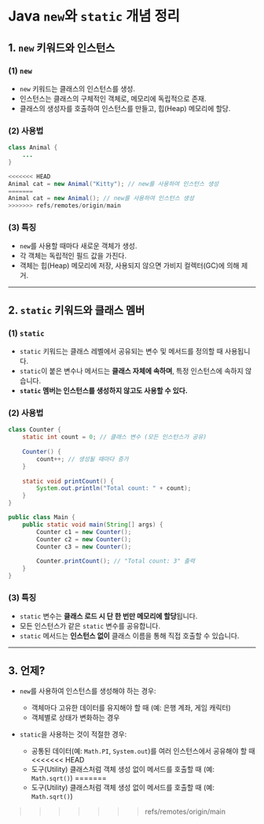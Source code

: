 # Java `new`와 `static` 개념 정리

## 1. `new` 키워드와 인스턴스

### (1) `new`
- `new` 키워드는 클래스의 인스턴스를 생성.
- 인스턴스는 클래스의 구체적인 객체로, 메모리에 독립적으로 존재.
- 클래스의 생성자를 호출하여 인스턴스를 만들고, 힙(Heap) 메모리에 할당.

### (2) 사용법
```java
class Animal {
    ...
}

<<<<<<< HEAD
Animal cat = new Animal("Kitty"); // new를 사용하여 인스턴스 생성
=======
Animal cat = new Animal(); // new를 사용하여 인스턴스 생성
>>>>>>> refs/remotes/origin/main

```

### (3) 특징
- `new`를 사용할 때마다 새로운 객체가 생성.
- 각 객체는 독립적인 필드 값을 가진다.
- 객체는 힙(Heap) 메모리에 저장, 사용되지 않으면 가비지 컬렉터(GC)에 의해 제거.

---

## 2. `static` 키워드와 클래스 멤버

### (1) `static`
- `static` 키워드는 클래스 레벨에서 공유되는 변수 및 메서드를 정의할 때 사용됩니다.
- `static`이 붙은 변수나 메서드는 **클래스 자체에 속하며**, 특정 인스턴스에 속하지 않습니다.
- **`static` 멤버는 인스턴스를 생성하지 않고도 사용할 수 있다.**

### (2) 사용법
```java
class Counter {
    static int count = 0; // 클래스 변수 (모든 인스턴스가 공유)
    
    Counter() {
        count++; // 생성될 때마다 증가
    }
    
    static void printCount() {
        System.out.println("Total count: " + count);
    }
}

public class Main {
    public static void main(String[] args) {
        Counter c1 = new Counter();
        Counter c2 = new Counter();
        Counter c3 = new Counter();
        
        Counter.printCount(); // "Total count: 3" 출력
    }
}
```

### (3) 특징
- `static` 변수는 **클래스 로드 시 단 한 번만 메모리에 할당**됩니다.
- 모든 인스턴스가 같은 `static` 변수를 공유합니다.
- `static` 메서드는 **인스턴스 없이** 클래스 이름을 통해 직접 호출할 수 있습니다.

---

## 3. 언제?

- `new`를 사용하여 인스턴스를 생성해야 하는 경우:
  - 객체마다 고유한 데이터를 유지해야 할 때 (예: 은행 계좌, 게임 캐릭터)
  - 객체별로 상태가 변화하는 경우

- `static`을 사용하는 것이 적절한 경우:
  - 공통된 데이터(예: `Math.PI`, `System.out`)를 여러 인스턴스에서 공유해야 할 때
<<<<<<< HEAD
  - 도구(Utility) 클래스처럼 객체 생성 없이 메서드를 호출할 때 (예: `Math.sqrt()`)
=======
  - 도구(Utility) 클래스처럼 객체 생성 없이 메서드를 호출할 때 (예: `Math.sqrt()`)

>>>>>>> refs/remotes/origin/main
